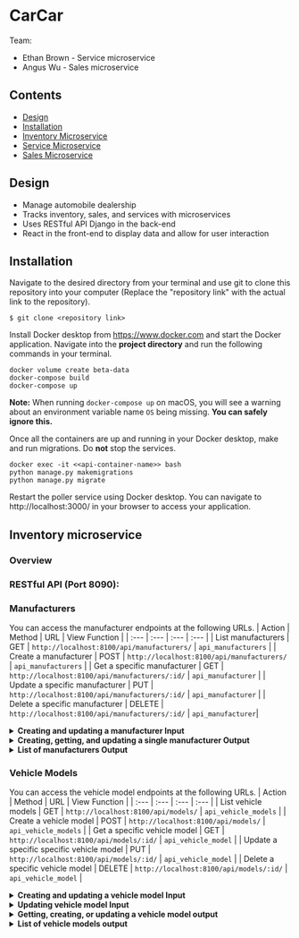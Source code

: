 # CarCar

Team:

- Ethan Brown - Service microservice
- Angus Wu - Sales microservice

## Contents

- [Design](#design)
- [Installation](#installation)
- [Inventory Microservice](#inventory-microservice)
- [Service Microservice](#service-microservice)
- [Sales Microservice](#sales-microservice)

## Design
- Manage automobile dealership 
- Tracks inventory, sales, and services with microservices
- Uses RESTful API Django in the back-end
- React in the front-end to display data and allow for user interaction

## Installation

Navigate to the desired directory from your terminal and use git to clone this repository into your computer (Replace the "repository link" with the actual link to the repository).

```
$ git clone <repository link>
```

Install Docker desktop from https://www.docker.com and start the Docker application. Navigate into the **project directory** and run the following commands in your terminal.

```
docker volume create beta-data
docker-compose build
docker-compose up
```
**Note:** When running `docker-compose up` on macOS, you will see a warning about an environment variable name `OS` being missing. **You can safely ignore this.**

Once all the containers are up and running in your Docker desktop, make and run migrations. Do **not** stop the services.

```
docker exec -it <<api-container-name>> bash
python manage.py makemigrations
python manage.py migrate
```

Restart the poller service using Docker desktop. You can navigate to http://localhost:3000/ in your browser to access your application.

## Inventory microservice

### Overview

### RESTful API (Port 8090):
### Manufacturers 
You can access the manufacturer endpoints at the following URLs.
| Action | Method | URL | View Function |
| :--- | :--- | :--- | :--- |
| List manufacturers | GET | `http://localhost:8100/api/manufacturers/` | `api_manufacturers` |
| Create a manufacturer | POST | `http://localhost:8100/api/manufacturers/` | `api_manufacturers` |
| Get a specific manufacturer | GET | `http://localhost:8100/api/manufacturers/:id/` | `api_manufacturer` |
| Update a specific manufacturer | PUT | `http://localhost:8100/api/manufacturers/:id/` | `api_manufacturer` |
| Delete a specific manufacturer | DELETE | `http://localhost:8100/api/manufacturers/:id/` | `api_manufacturer`|

<details>
<summary><strong>Creating and updating a manufacturer Input</strong></summary>

##### Requires only the manufacturer name
```
{
  "name": "Chrysler"
}
```
</details>
<details>
<summary><strong>Creating, getting, and updating a single manufacturer Output</strong></summary>

```
{
  "href": "/api/manufacturers/1/",
  "id": 1,
  "name": "Chrysler"
}
```
</details>
<details>
<summary><strong>List of manufacturers Output</strong></summary>

```
{
  "manufacturers": [
    {
      "href": "/api/manufacturers/1/",
      "id": 1,
      "name": "Daimler-Chrysler"
    }
  ]
}
```
</details>

### Vehicle Models 
You can access the vehicle model endpoints at the following URLs.
| Action | Method | URL | View Function |
| :--- | :--- | :--- | :--- |
| List vehicle models | GET | `http://localhost:8100/api/models/` | `api_vehicle_models` |
| Create a vehicle model | POST | `http://localhost:8100/api/models/` | `api_vehicle_models` |
| Get a specific vehicle model | GET | `http://localhost:8100/api/models/:id/` | `api_vehicle_model` |
| Update a specific specific vehicle model | PUT | `http://localhost:8100/api/models/:id/` | `api_vehicle_model` |
| Delete a specific vehicle model | DELETE | `http://localhost:8100/api/models/:id/` | `api_vehicle_model` |

<details>
<summary><strong>Creating and updating a vehicle model Input</strong></summary>

##### Requires a model name, URL of an image, and manufacturer id
```
{
  "name": "Sebring",
  "picture_url": "https://upload.wikimedia.org/wikipedia/commons/thumb/7/71/Chrysler_Sebring_front_20090302.jpg/320px-Chrysler_Sebring_front_20090302.jpg",
  "manufacturer_id": 1
}
```
</details>
<details>
<summary><strong>Updating vehicle model Input</strong></summary>


##### Can take the name and/or the picture URL
```
{
  "name": "Sebring",
  "picture_url": "https://upload.wikimedia.org/wikipedia/commons/thumb/7/71/Chrysler_Sebring_front_20090302.jpg/320px-Chrysler_Sebring_front_20090302.jpg"
}
```
</details>
<details>
<summary><strong>Getting, creating, or updating a vehicle model output</strong></summary>

```
{
  "href": "/api/models/1/",
  "id": 1,
  "name": "Sebring",
  "picture_url": "https://upload.wikimedia.org/wikipedia/commons/thumb/7/71/Chrysler_Sebring_front_20090302.jpg/320px-Chrysler_Sebring_front_20090302.jpg",
  "manufacturer": {
    "href": "/api/manufacturers/1/",
    "id": 1,
    "name": "Daimler-Chrysler"
  }
}
```
</details>
<details>
<summary><strong>List of vehicle models output</strong></summary>

```
{
  "models": [
    {
      "href": "/api/models/1/",
      "id": 1,
      "name": "Sebring",
      "picture_url": "https://upload.wikimedia.org/wikipedia/commons/thumb/7/71/Chrysler_Sebring_front_20090302.jpg/320px-Chrysler_Sebring_front_20090302.jpg",
      "manufacturer": {
        "href": "/api/manufacturers/1/",
        "id": 1,
        "name": "Daimler-Chrysler"
      }
    }
  ]
}
```

### Automobile Information 
You can access the automobile endpoints at the following URLs.
| Action | Method | URL | View Function |
| :--- | :--- | :--- | :--- |
| List automobiles | GET | `http://localhost:8100/api/automobiles/` | `api_automobiles` |
| Create an automobile | POST | `http://localhost:8100/api/automobiles/` | `api_automobiles` |
| Get a specific automobile | GET | `http://localhost:8100/api/automobiles/:vin/` | `api_automobile` |
| Update a specific specific automobile | PUT | `http://localhost:8100/api/automobiles/:vin/` | `api_automobile` |
| Delete a specific automobile | DELETE | `http://localhost:8100/api/automobiles/:vin/` | `api_automobile` |

## Service microservice

Explain your models and integration with the inventory
microservice, here.

## Sales microservice

Explain your models and integration with the inventory
microservice, here.
